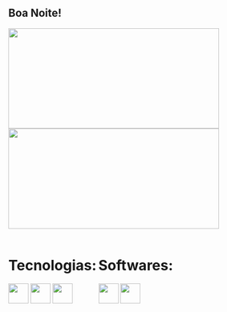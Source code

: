 ## Boa Noite! 

<div>
  <img height="200em" width="420em" src="https://github-readme-stats.vercel.app/api?username=LuRSousa&show_icons=true&theme=dark">
  <img height="200em" width="420em" src="https://github-readme-stats.vercel.app/api/top-langs/?username=LuRSousa&layout=compact&theme=dark">
</div>

<div style="display: inline-block"> <br>
  <div style="display: inline-block"> 
    <h1 align="center">Tecnologias:</h1>
    <img align="center" height="40em" width="40em" src="https://cdn.jsdelivr.net/gh/devicons/devicon/icons/html5/html5-original.svg"/>
    <img align="center" height="40em" width="40em" src="https://cdn.jsdelivr.net/gh/devicons/devicon/icons/css3/css3-original.svg"/>
    <img align="center" height="40em" width="40em" src="https://cdn.jsdelivr.net/gh/devicons/devicon/icons/javascript/javascript-original.svg"/>
  </div>
  <div style="display: inline-block">
    <h1 align="center">Softwares:</h1>
    <img align="center" height="40em" width="40em" src="https://cdn.jsdelivr.net/gh/devicons/devicon/icons/figma/figma-original.svg"/>
    <img align="center" height="40em" width="40em" src="https://cdn.jsdelivr.net/gh/devicons/devicon/icons/vscode/vscode-original.svg"/>
  </div>
 </div>
